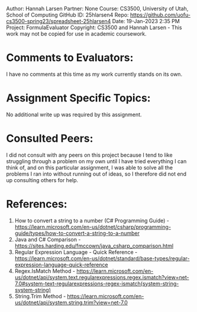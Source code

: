 ﻿Author:			Hannah Larsen
Partner:		None
Course:			CS3500, University of Utah, School of Computing
GitHub ID:		25hlarsen4
Repo:			https://github.com/uofu-cs3500-spring23/spreadsheet-25hlarsen4
Date:			19-Jan-2023 2:35 PM
Project:		FormulaEvaluator
Copyright:		CS3500 and Hannah Larsen - This work may not be copied for use in academic coursework.


# Comments to Evaluators:

I have no comments at this time as my work currently stands on its own.

# Assignment Specific Topics:

No additional write up was required by this assignment.

# Consulted Peers:

I did not consult with any peers on this project because I tend to like struggling through a problem on my
own until I have tried everything I can think of, and on this particular assignment, I was able to solve all the
problems I ran into without running out of ideas, so I therefore did not end up consulting others for help.

# References:

1. How to convert a string to a number (C# Programming Guide) - https://learn.microsoft.com/en-us/dotnet/csharp/programming-guide/types/how-to-convert-a-string-to-a-number
2. Java and C# Comparison - https://sites.harding.edu/fmccown/java_csharp_comparison.html
3. Regular Expression Language - Quick Reference - https://learn.microsoft.com/en-us/dotnet/standard/base-types/regular-expression-language-quick-reference
4. Regex.IsMatch Method - https://learn.microsoft.com/en-us/dotnet/api/system.text.regularexpressions.regex.ismatch?view=net-7.0#system-text-regularexpressions-regex-ismatch(system-string-system-string)
5. String.Trim Method - https://learn.microsoft.com/en-us/dotnet/api/system.string.trim?view=net-7.0

